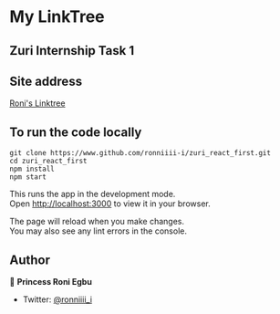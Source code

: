 # My LinkTree
## Zuri Internship Task 1

## Site address
[Roni's Linktree](https://roni-linktree.vercel.app)

## To run the code locally

```
git clone https://www.github.com/ronniiii-i/zuri_react_first.git
cd zuri_react_first
npm install 
npm start
```

This runs the app in the development mode.\
Open [http://localhost:3000](http://localhost:3000) to view it in your browser.

The page will reload when you make changes.\
You may also see any lint errors in the console.

## Author

👤 **Princess Roni Egbu**

* Twitter: [@ronniiii_i](https://twitter.com/ronniiii_i)
